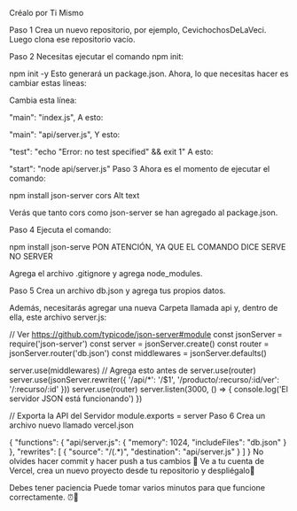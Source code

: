 Créalo por Ti Mismo


Paso 1
Crea un nuevo repositorio, por ejemplo, CevichochosDeLaVeci. Luego clona ese repositorio vacío.

Paso 2
Necesitas ejecutar el comando npm init:

npm init -y
Esto generará un package.json. Ahora, lo que necesitas hacer es cambiar estas líneas:

Cambia esta línea:

 "main": "index.js",
A esto:

  "main": "api/server.js",
Y esto:

"test": "echo \"Error: no test specified\" && exit 1"
A esto:

"start": "node api/server.js"
Paso 3
Ahora es el momento de ejecutar el comando:

npm install json-server cors
Alt text

Verás que tanto cors como json-server se han agregado al package.json.

Paso 4
Ejecuta el comando:

npm install json-serve
PON ATENCIÓN, YA QUE EL COMANDO DICE SERVE NO SERVER

Agrega el archivo .gitignore y agrega node_modules.

Paso 5
Crea un archivo db.json y agrega tus propios datos.

Además, necesitarás agregar una nueva Carpeta llamada api y, dentro de ella, este archivo server.js:

// Ver https://github.com/typicode/json-server#module
const jsonServer = require('json-server')
const server = jsonServer.create()
const router = jsonServer.router('db.json')
const middlewares = jsonServer.defaults()

server.use(middlewares)
// Agrega esto antes de server.use(router)
server.use(jsonServer.rewriter({
    '/api/*': '/$1',
    '/producto/:recurso/:id/ver': '/:recurso/:id'
}))
server.use(router)
server.listen(3000, () => {
    console.log('El servidor JSON está funcionando')
})

// Exporta la API del Servidor
module.exports = server
Paso 6
Crea un archivo nuevo llamado vercel.json

{
  "functions": {
    "api/server.js": {
      "memory": 1024,
      "includeFiles": "db.json"
    }
  },
  "rewrites": [
    {
      "source": "/(.*)",
      "destination": "api/server.js"
    }
  ]
}
No olvides hacer commit y hacer push a tus cambios 🐣
Ve a tu cuenta de Vercel, crea un nuevo proyecto desde tu repositorio y despliégalo💙

Debes tener paciencia
Puede tomar varios minutos para que funcione correctamente. ⏰🥹
